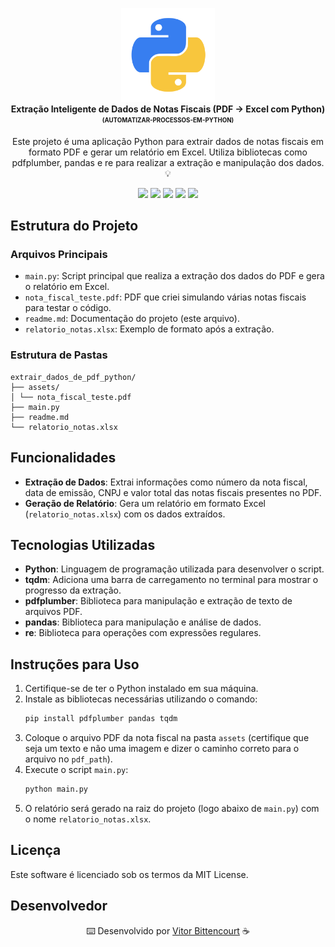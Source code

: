 <p align="center"> <img src="./assets/img/python_logo.png" alt="Nota Fiscal" width="150" /> <br /> <b>Extração Inteligente de Dados de Notas Fiscais (PDF → Excel com Python)</b> <br /> <sub><sup><b>(AUTOMATIZAR-PROCESSOS-EM-PYTHON)</b></sup></sub> <br /> </p> <p align="center"> Este projeto é uma aplicação Python para extrair dados de notas fiscais em formato PDF e gerar um relatório em Excel. Utiliza bibliotecas como pdfplumber, pandas e re para realizar a extração e manipulação dos dados. 💡<br /> </p>
<p align="center">
  <img src="https://img.shields.io/badge/Python-3.10+-blue?logo=python" />
  <img src="https://img.shields.io/badge/License-MIT-green.svg" />
  <img src="https://img.shields.io/badge/pdfplumber-%5E0.10.2-orange?logo=adobeacrobatreader" />
  <img src="https://img.shields.io/badge/pandas-%5E2.2.0-lightgrey?logo=pandas" />
  <img src="https://img.shields.io/badge/automação-Notafiscal-blueviolet" />
</p>

## Estrutura do Projeto

### Arquivos Principais
- `main.py`: Script principal que realiza a extração dos dados do PDF e gera o relatório em Excel.
- `nota_fiscal_teste.pdf`: PDF que criei simulando várias notas fiscais para testar o código.
- `readme.md`: Documentação do projeto (este arquivo).
- `relatorio_notas.xlsx`: Exemplo de formato após a extração.

### Estrutura de Pastas

```
extrair_dados_de_pdf_python/
├── assets/
│ └── nota_fiscal_teste.pdf
├── main.py
├── readme.md
└── relatorio_notas.xlsx
```


## Funcionalidades
- **Extração de Dados**: Extrai informações como número da nota fiscal, data de emissão, CNPJ e valor total das notas fiscais presentes no PDF.
- **Geração de Relatório**: Gera um relatório em formato Excel (`relatorio_notas.xlsx`) com os dados extraídos.

## Tecnologias Utilizadas
- **Python**: Linguagem de programação utilizada para desenvolver o script.
- **tqdm**: Adiciona uma barra de carregamento no terminal para mostrar o progresso da extração.
- **pdfplumber**: Biblioteca para manipulação e extração de texto de arquivos PDF.
- **pandas**: Biblioteca para manipulação e análise de dados.
- **re**: Biblioteca para operações com expressões regulares.

## Instruções para Uso
1. Certifique-se de ter o Python instalado em sua máquina.
2. Instale as bibliotecas necessárias utilizando o comando:
    ```sh
    pip install pdfplumber pandas tqdm
    ```
3. Coloque o arquivo PDF da nota fiscal na pasta `assets` (certifique que seja um texto e não uma imagem e dizer o caminho correto para o arquivo no `pdf_path`).
4. Execute o script `main.py`:
    ```sh
    python main.py
    ```
5. O relatório será gerado na raiz do projeto (logo abaixo de `main.py`) com o nome `relatorio_notas.xlsx`.

## Licença
Este software é licenciado sob os termos da MIT License.

## Desenvolvedor

<div align="center">

⌨️ Desenvolvido por [Vitor Bittencourt](https://github.com/vitorVBD) ☕

</div>